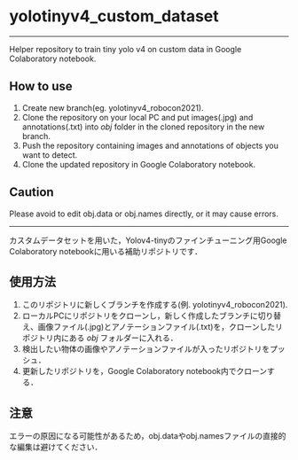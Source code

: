 # yolotinyv4_custom_dataset
---

Helper repository to train tiny yolo v4 on custom data in Google Colaboratory notebook.

## How to use
1. Create new branch(eg. yolotinyv4_robocon2021).
2. Clone the repository on your local PC and put images(.jpg) and annotations(.txt) into _obj_ folder in the cloned repository in the new branch.
3. Push the repository containing images and annotations of objects you want to detect.
4. Clone the updated repository in Google Colaboratory notebook.

## Caution
Please avoid to edit obj.data or obj.names directly, or it may cause errors.

---

カスタムデータセットを用いた，Yolov4-tinyのファインチューニング用Google Colaboratory notebookに用いる補助リポジトリです．

## 使用方法
1. このリポジトリに新しくブランチを作成する(例. yolotinyv4_robocon2021).
2. ローカルPCにリポジトリをクローンし，新しく作成したブランチに切り替え、画像ファイル(.jpg)とアノテーションファイル(.txt)を，クローンしたリポジトリ内にある _obj_ フォルダーに入れる．
3. 検出したい物体の画像やアノテーションファイルが入ったリポジトリをプッシュ．
4. 更新したリポジトリを，Google Colaboratory notebook内でクローンする．

## 注意
エラーの原因になる可能性があるため，obj.dataやobj.namesファイルの直接的な編集は避けてください．
